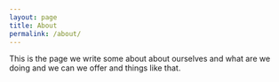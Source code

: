 ```yaml
---
layout: page
title: About
permalink: /about/
---
```


This is the page we write some about about ourselves and what are we doing and we can we offer and things like that.
